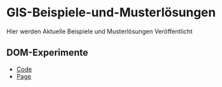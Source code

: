 # GIS-Beispiele-und-Musterlösungen
 Hier werden Aktuelle Beispiele und Musterlösungen Veröffentlicht
## DOM-Experimente
* [Code](https://github.com/PhilippOesch/GIS-Beispiele-und-Musterl-sungen/tree/main/GIS-DOM-Experimente)
* [Page]()
